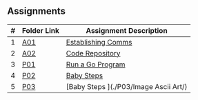 ##  Assignments

|   #   | Folder Link | Assignment Description |
| :---: | ----------- | ---------------------- |
|   1   | [A01](./A01) | [Establishing Comms ](./A01/README.md) |
|   2   | [A02](./A02) | [Code Repository ](./A02/README.md) |
|   3   | [P01](./P01) | [Run a Go Program ](./P01/) |
|   4   | [P02](./P02) | [Baby Steps ](./P02/Imagemod/) |
|   5   | [P03](./P03) | [Baby Steps ](./P03/Image Ascii Art/) |
